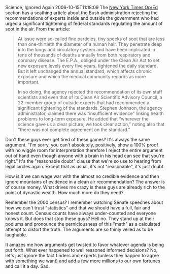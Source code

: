 Science, Ignored Again
2006-10-15T11:18:09
The [New York Times Op/Ed](http://www.nytimes.com/2006/10/14/opinion/14sat1.html?ex=1318478400&en=040978f4d0578e1b&ei=5090&partner=rssuserland&emc=rss) section has a scathing article about the Bush administration rejecting the recommendations of experts inside and outside the government who had urged a significant tightening of federal standards regulating the amount of soot in the air. From the article:

> At issue were so-called fine particles, tiny specks of soot that are less than one-thirtieth the diameter of a human hair. They penetrate deep into the lungs and circulatory system and have been implicated in tens of thousands of deaths annually from both respiratory and coronary disease. The E.P.A., obliged under the Clean Air Act to set new exposure levels every five years, tightened the daily standard. But it left unchanged the annual standard, which affects chronic exposure and which the medical community regards as more important.
> 
> In so doing, the agency rejected the recommendation of its own staff scientists and even that of its Clean Air Scientific Advisory Council, a 22-member group of outside experts that had recommended a significant tightening of the standards. Stephen Johnson, the agency administrator, claimed there was “insufficient evidence” linking health problems to long-term exposure. He added that “wherever the science gave us a clear picture, we took clear action,” noting also that “there was not complete agreement on the standard.”

Don't these guys ever get tired of these games? It's always the same argument. "I'm sorry, you can't absolutely, positively, show a 100% proof with no wiggle room for interpretation therefore I reject the entire argument out of hand even though anyone with a brain in his head can see that you're right." It's the "reasonable doubt" clause that we're so use to hearing from legal circles again. Except that as usual, it's not "reasonable", it's just doubt.

How is it we can wage war with the almost no credible evidence and then ignore mountains of evidence in a clean air recommendation? The answer is of course money. What drives me crazy is these guys are already rich to the point of dynastic wealth. How much more do they need?

Remember the 2000 census? I remember watching Senate speeches about how we can't trust "statistics" and that we should have a full, fair and honest count. Census counts have always under-counted and everyone knows it. But does that stop these guys? Hell no. They stand up at their podiums and pronounce the perniciousness of this "math" as a calculated attempt to distort the truth. The arguments are so thinly veiled as to be laughable.

It amazes me how arguments get twisted to favor whatever agenda is being put forth. What ever happened to well reasoned informed decisions? No, let's just ignore the fact finders and experts (unless they happen to agree with something we want) and add a few more millions to our own fortunes and call it a day. Sad. 

